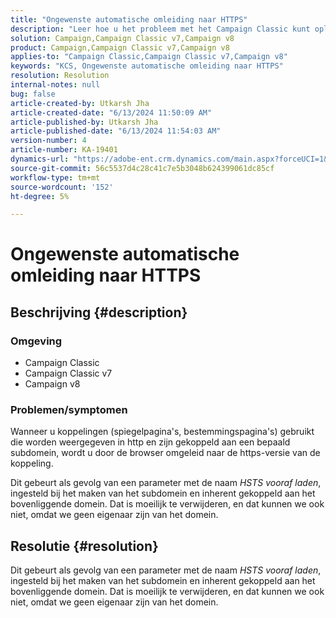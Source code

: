```yaml
---
title: "Ongewenste automatische omleiding naar HTTPS"
description: "Leer hoe u het probleem met het Campaign Classic kunt oplossen waarbij koppelingen worden weergegeven in http die zijn gekoppeld aan een subdomein."
solution: Campaign,Campaign Classic v7,Campaign v8
product: Campaign,Campaign Classic v7,Campaign v8
applies-to: "Campaign Classic,Campaign Classic v7,Campaign v8"
keywords: "KCS, Ongewenste automatische omleiding naar HTTPS"
resolution: Resolution
internal-notes: null
bug: false
article-created-by: Utkarsh Jha
article-created-date: "6/13/2024 11:50:09 AM"
article-published-by: Utkarsh Jha
article-published-date: "6/13/2024 11:54:03 AM"
version-number: 4
article-number: KA-19401
dynamics-url: "https://adobe-ent.crm.dynamics.com/main.aspx?forceUCI=1&pagetype=entityrecord&etn=knowledgearticle&id=96f9ba0f-7b29-ef11-840a-00224808decd"
source-git-commit: 56c5537d4c28c41c7e5b3048b624399061dc85cf
workflow-type: tm+mt
source-wordcount: '152'
ht-degree: 5%

---
```


# Ongewenste automatische omleiding naar HTTPS

## Beschrijving {#description}


### Omgeving

- Campaign Classic
- Campaign Classic v7
- Campaign v8


### Problemen/symptomen

Wanneer u koppelingen (spiegelpagina&#39;s, bestemmingspagina&#39;s) gebruikt die worden weergegeven in http en zijn gekoppeld aan een bepaald subdomein, wordt u door de browser omgeleid naar de https-versie van de koppeling.

Dit gebeurt als gevolg van een parameter met de naam *HSTS vooraf laden*, ingesteld bij het maken van het subdomein en inherent gekoppeld aan het bovenliggende domein. Dat is moeilijk te verwijderen, en dat kunnen we ook niet, omdat we geen eigenaar zijn van het domein.


## Resolutie {#resolution}


Dit gebeurt als gevolg van een parameter met de naam *HSTS vooraf laden*, ingesteld bij het maken van het subdomein en inherent gekoppeld aan het bovenliggende domein. Dat is moeilijk te verwijderen, en dat kunnen we ook niet, omdat we geen eigenaar zijn van het domein.
